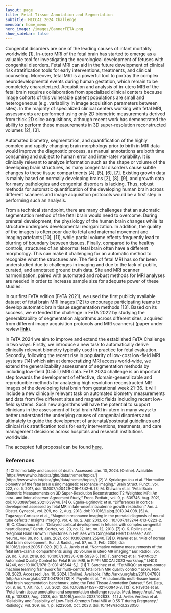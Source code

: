 ```yaml
---
layout: page
title: Fetal Tissue Annotation and Segmentation
subtitle: MICCAI 2024 Challenge
menubar: home_menu
hero_image: /images/BannerFETA.png
show_sidebar: false
---
```




Congenital disorders are one of the leading causes of infant mortality worldwide [1]. In-utero MRI of the fetal brain has started to emerge as a valuable tool for investigating the neurological development of fetuses with congenital disorders. Fetal MRI can aid in the future development of clinical risk stratification tools for early interventions, treatments, and clinical counseling. Moreover, fetal MRI is a powerful tool to portray the complex neurodevelopmental events during human gestation, which remain to be completely characterized. Acquisition and analysis of in-utero MRI of the fetal brain requires collaboration from specialized clinical centers because image cohorts of this vulnerable patient populations are small and heterogeneous (e.g. variability in image acquisition parameters between sites). In the majority of specialized clinical centers working with fetal MRI, assessments are performed using only 2D biometric measurements derived from thick 2D slice acquisitions, although recent work has demonstrated the ability to perform these measurements in 3D super-resolution reconstructed volumes [2], [3].  

Automated biometry, segmentation, and quantification of the highly complex and rapidly changing brain morphology prior to birth in MRI data would improve the diagnostic process, as manual annotations are both time consuming and subject to human error and inter-rater variability. It is clinically relevant to analyze information such as the shape or volume of the developing brain structures, as many congenital disorders cause subtle changes to these tissue compartments [4], [5], [6], [7]. Existing growth data is mainly based on normally developing brains [2], [8], [9], and growth data for many pathologies and congenital disorders is lacking. Thus, robust methods for automatic quantification of the developing human brain across different scanners and image acquisition protocols would be a first step in performing such an analysis. 

From a technical standpoint, there are many challenges that an automatic segmentation method of the fetal brain would need to overcome. During prenatal development, the physiology of the human brain changes while its structure undergoes developmental reorganization. In addition, the quality of the images is often poor due to fetal and maternal movement and imaging artefacts [10], [11], while partial volume effects frequently lead to blurring of boundary between tissues. Finally, compared to the healthy controls, structures of an abnormal fetal brain often have a different morphology. This can make it challenging for an automatic method to recognize what the structures are. The field of fetal MRI has so far been understudied due to challenges in imaging and due to the lack of public, curated, and annotated ground truth data. Site and MRI scanner harmonization, paired with automated and robust methods for MRI analyses are needed in order to increase sample size for adequate power of these studies.   

In our first FeTA edition (FeTA 2021), we used the first publicly available dataset of fetal brain MRI images [12] to encourage participating teams to develop automatic brain tissue segmentation methods [13]. Based on its success, we extended the challenge in FeTA 2022 by studying the generalizability of segmentation algorithms across different sites, acquired from different image acquisition protocols and MRI scanners) (paper under review [**link**](https://arxiv.org/abs/2402.09463)). 

In FeTA 2024 we aim to improve and extend the established FeTA Challenge in two ways: Firstly, we introduce a new task to automatically derive clinically relevant biometry typically used in practice for fetal evaluation. Secondly, following the recent rise in popularity of low-cost low-field MRI systems [14] which aim at democratizing MRI access world-wide, we extend the generalizability assessment of segmentation methods by including low-field (0.55T) MRI data. FeTA 2024 challenge is an important step towards the development of effective, domain-generalizable and reproducible methods for analyzing high resolution reconstructed MR images of the developing fetal brain from gestational week 21-36. It will include a new clinically relevant task on automated biometry measurements and data from five different sites and magnetic fields including recent low-field systems. Such new algorithms will have the potential to support clinicians in the assessment of fetal brain MRI in-utero in many ways: to better understand the underlying causes of congenital disorders and ultimately to guide the development of antenatal/postnatal guidelines and clinical risk stratification tools for early interventions, treatments, and care management decisions across hospitals and research institutions worldwide.    


The accepted full proposal can be found [here](https://zenodo.org/records/10986046).


### References
<small>
[1] Child mortality and causes of death. Accessed: Jan. 10, 2024. [Online]. Available: [https://www.who.int/data/gho/data/themes/topics/](https://www.who.int/data/gho/data/themes/topics/)
[2] V. Kyriakopoulou et al. “Normative biometry of the fetal brain using magnetic resonance imaging,” Brain Struct. Funct., vol. 222, no. 5, 2017, doi: 10.1007/s00429-016-1342-6.   
[3] M. Khawam et al. “Fetal Brain Biometric Measurements on 3D Super-Resolution Reconstructed T2-Weighted MRI: An Intra- and Inter-observer Agreement Study,” Front. Pediatr., vol. 9, p. 639746, Aug. 2021, doi: 10.3389/fped.2021.639746.  
[4] G. Egaña-Ugrinovic et al. “Differences in cortical development assessed by fetal MRI in late-onset intrauterine growth restriction,” Am. J. Obstet. Gynecol., vol. 209, no. 2, Aug. 2013, doi: 10.1016/j.ajog.2013.04.008.  
[5] A. Zugazaga Cortazar et al., “Magnetic resonance imaging in the prenatal diagnosis of neural tube defects,” Insights Imaging, vol. 4, no. 2, Apr. 2013, doi : 10.1007/s13244-013-0223-2.  
[6] C. Clouchoux et al. “Delayed cortical development in fetuses with complex congenital heart disease,” Cereb. Cortex, vol. 23, no. 12, Art. no. 12, 2013.  
[7] C. K. Rollins et al., “Regional Brain Growth Trajectories in Fetuses with Congenital Heart Disease,” Ann. Neurol., vol. 89, no. 1, Jan. 2021, doi: 10.1002/ana.25940.  
[8] D. Prayer et al. “MRI of normal fetal brain development, Eur. J. Radiol., vol. 57, no. 2, Feb. 2006, doi: 10.1016/j.ejrad.2005.11.020.  
[9] D. A. Jarvis et al. “Normative volume measurements of the fetal intra-cranial compartments using 3D volume in utero MR imaging,” Eur. Radiol., vol. 29, no. 7, Jul. 2019, doi: 10.1007/s00330-018-5938-5.  
[10] T. Sanchez et al. “FetMRQC: Automated Quality Control for Fetal Brain MRI, in PIPPI MICCAI 2023 workshop,” LNCS 14246, doi: 10.1007/978-3-031-45544-5_1.  
[11] T. Sanchez et al. “FetMRQC: an open-source machine learning framework for multi-centric fetal brain MRI quality control.” arXiv, Nov. 08, 2023. Accessed: Jan. 10, 2024. [Online]. Available: [http://arxiv.org/abs/2311.04780](http://arxiv.org/abs/2311.04780)  
[12] K. Payette et al. “ An automatic multi-tissue human fetal brain segmentation benchmark using the Fetal Tissue Annotation Dataset,” Sci. Data, vol. 8, no. 1, Art. no. 1, Jul. 2021, doi: 10.1038/s41597-021-00946-3.  
[13] K. Payette et al. “Fetal brain tissue annotation and segmentation challenge results, Med. Image Anal.,” vol. 88, p. 102833, Aug. 2023, doi: 10.1016/j.media.2023.102833.  
[14] J. Aviles Verdera et al. “Reliability and Feasibility of Low-Field-Strength Fetal MRI at 0.55 T during Pregnancy,” Radiology, vol. 309, no. 1, p. e223050, Oct. 2023, doi: 10.1148/radiol.223050. 
</small>
